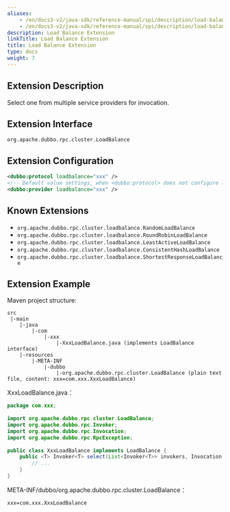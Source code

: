 ```yaml
---
aliases:
    - /en/docs3-v2/java-sdk/reference-manual/spi/description/load-balance/
    - /en/docs3-v2/java-sdk/reference-manual/spi/description/load-balance/
description: Load Balance Extension
linkTitle: Load Balance Extension
title: Load Balance Extension
type: docs
weight: 7
---
```







## Extension Description

Select one from multiple service providers for invocation.

## Extension Interface

`org.apache.dubbo.rpc.cluster.LoadBalance`

## Extension Configuration

```xml
<dubbo:protocol loadbalance="xxx" />
<!-- Default value settings, when <dubbo:protocol> does not configure loadbalance, this configuration is used -->
<dubbo:provider loadbalance="xxx" />
```

## Known Extensions

* `org.apache.dubbo.rpc.cluster.loadbalance.RandomLoadBalance`
* `org.apache.dubbo.rpc.cluster.loadbalance.RoundRobinLoadBalance`
* `org.apache.dubbo.rpc.cluster.loadbalance.LeastActiveLoadBalance`
* `org.apache.dubbo.rpc.cluster.loadbalance.ConsistentHashLoadBalance`
* `org.apache.dubbo.rpc.cluster.loadbalance.ShortestResponseLoadBalance`

## Extension Example

Maven project structure:

```
src
 |-main
    |-java
        |-com
            |-xxx
                |-XxxLoadBalance.java (implements LoadBalance interface)
    |-resources
        |-META-INF
            |-dubbo
                |-org.apache.dubbo.rpc.cluster.LoadBalance (plain text file, content: xxx=com.xxx.XxxLoadBalance)
```

XxxLoadBalance.java：

```java
package com.xxx;
 
import org.apache.dubbo.rpc.cluster.LoadBalance;
import org.apache.dubbo.rpc.Invoker;
import org.apache.dubbo.rpc.Invocation;
import org.apache.dubbo.rpc.RpcException; 
 
public class XxxLoadBalance implements LoadBalance {
    public <T> Invoker<T> select(List<Invoker<T>> invokers, Invocation invocation) throws RpcException {
        // ...
    }
}
```

META-INF/dubbo/org.apache.dubbo.rpc.cluster.LoadBalance：

```properties
xxx=com.xxx.XxxLoadBalance
```
